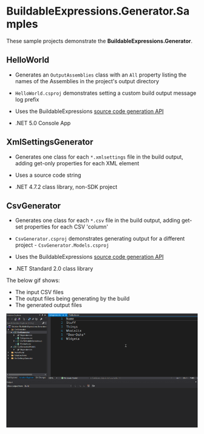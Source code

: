 # BuildableExpressions.Generator.Samples

These sample projects demonstrate the **BuildableExpressions.Generator**.

## HelloWorld

- Generates an `OutputAssemblies` class with an `All` property listing the names of the Assemblies in
  the project's output directory

- `HelloWorld.csproj` demonstrates setting a custom build output message log prefix

- Uses the BuildableExpressions [source code generation API](https://buildableexpressions.readthedocs.io/api)

- .NET 5.0 Console App

## XmlSettingsGenerator

- Generates one class for each `*.xmlsettings` file in the build output, adding get-only properties
  for each XML element

- Uses a source code string

- .NET 4.7.2 class library, non-SDK project

## CsvGenerator

- Generates one class for each `*.csv` file in the build output, adding get-set properties for each
  CSV 'column'

- `CsvGenerator.csproj` demonstrates generating output for a different project - `CsvGenerator.Models.csproj`

- Uses the BuildableExpressions [source code generation API](https://buildableexpressions.readthedocs.io/api)

- .NET Standard 2.0 class library

The below gif shows:

- The input CSV files
- The output files being generating by the build
- The generated output files

![CsvGenerator](CsvGenerator/CsvGenerator.gif)
